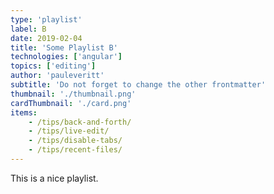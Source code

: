 ```yaml
---
type: 'playlist'
label: B
date: 2019-02-04
title: 'Some Playlist B'
technologies: ['angular']
topics: ['editing']
author: 'pauleveritt'
subtitle: 'Do not forget to change the other frontmatter'
thumbnail: './thumbnail.png'
cardThumbnail: './card.png'
items:
    - /tips/back-and-forth/
    - /tips/live-edit/
    - /tips/disable-tabs/
    - /tips/recent-files/
---
```


This is a nice playlist.
